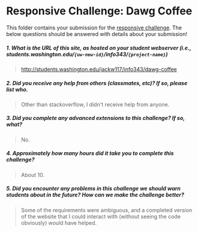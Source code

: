 # Responsive Challenge: Dawg Coffee

This folder contains your submission for the [responsive challenge](http://faculty.washington.edu/mikefree/info343/#/challenges/responsive). The below questions should be answered with details about your submission!

##### 1. What is the URL of this site, as hosted on your student webserver (i.e., students.washington.edu/<code>{uw-new-id}</code>/info343/<code>{project-name}</code>) #####
> http://students.washington.edu/jackw117/info343/dawg-coffee

##### 2. Did you receive any help from others (classmates, etc)? If so, please list who. #####
> Other than stackoverflow, I didn't receive help from anyone.

##### 3. Did you complete any advanced extensions to this challenge? If so, what? #####
> No.

##### 4. Approximately how many hours did it take you to complete this challenge? #####
> About 10.

##### 5. Did you encounter any problems in this challenge we should warn students about in the future? How can we make the challenge better? #####
> Some of the requirements were ambiguous, and a completed version of the website that I could interact with (without seeing the code obviously) would have helped.
